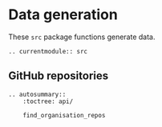 # Data generation

These `src` package functions generate data.

<!-- Functions should be referenced in the `src.__init__.py` -->
```{eval-rst}
.. currentmodule:: src
```

## GitHub repositories

```{eval-rst}
.. autosummary::
    :toctree: api/

    find_organisation_repos

```

